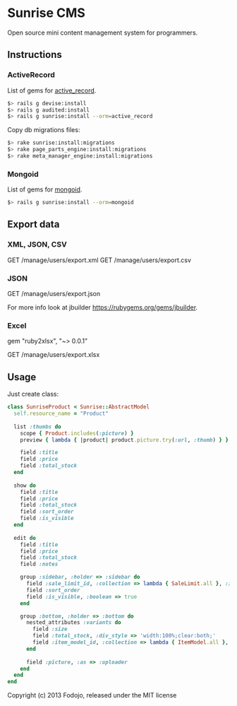 # Sunrise CMS

Open source mini content management system for programmers.

## Instructions

### ActiveRecord
  
List of gems for [active_record](https://gist.github.com/4529926#file-gemfile-active_record).

```bash
$> rails g devise:install
$> rails g audited:install
$> rails g sunrise:install --orm=active_record
```

Copy db migrations files:

```bash
$> rake sunrise:install:migrations
$> rake page_parts_engine:install:migrations
$> rake meta_manager_engine:install:migrations
```

### Mongoid

List of gems for [mongoid](https://gist.github.com/4529926#file-gemfile-mongoid).

```bash
$> rails g sunrise:install --orm=mongoid
```

## Export data

### XML, JSON, CSV

  GET /manage/users/export.xml
  GET /manage/users/export.csv
  
### JSON

  GET /manage/users/export.json

For more info look at jbuilder https://rubygems.org/gems/jbuilder.

### Excel

  gem "ruby2xlsx", "~> 0.0.1"

  GET /manage/users/export.xlsx

## Usage

Just create class:

```ruby
class SunriseProduct < Sunrise::AbstractModel
  self.resource_name = "Product"
  
  list :thumbs do
    scope { Product.includes(:picture) }
    preview { lambda { |product| product.picture.try(:url, :thumb) } }

    field :title
    field :price
    field :total_stock
  end
  
  show do
    field :title
    field :price
    field :total_stock
    field :sort_order
    field :is_visible
  end
  
  edit do
    field :title
    field :price
    field :total_stock
    field :notes

    group :sidebar, :holder => :sidebar do
      field :sale_limit_id, :collection => lambda { SaleLimit.all }, :include_blank => false
      field :sort_order
      field :is_visible, :boolean => true
    end

    group :bottom, :holder => :bottom do
      nested_attributes :variants do
        field :size
        field :total_stock, :div_style => 'width:100%;clear:both;'
        field :item_model_id, :collection => lambda { ItemModel.all }, :include_blank => false
      end
    
      field :picture, :as => :uploader
    end
  end
end
```

Copyright (c) 2013 Fodojo, released under the MIT license
